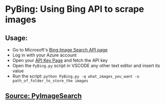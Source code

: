 # PyBing: Using Bing API to scrape images

## Usage:

- Go to Microsoft's [Bing Image Search API page](https://azure.microsoft.com/en-us/services/cognitive-services/bing-image-search-api/)
- Log in with your Azure account
- Open your [API Key Page](https://azure.microsoft.com/en-us/try/cognitive-services/my-apis/?apiSlug=search-api) and fetch the API key
- Open the ``PyBing.py`` script in VSCODE any other text editor and insert its value
- Run the script: ```python PyBing.py -q what_images_you_want -o path_of_folder_to_store_the images```

## [Source: PyImageSearch](https://www.pyimagesearch.com/2018/04/09/how-to-quickly-build-a-deep-learning-image-dataset/)
